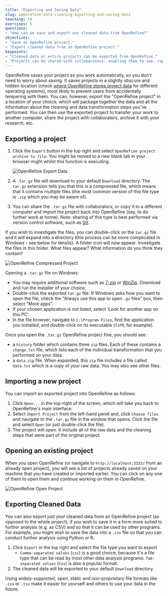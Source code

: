 ```yaml
---
title: "Exporting and Saving Data"
slug: openrefine-data-cleaning-exporting-and-saving-data
teaching: 10
exercises: 5
questions:
- "How can we save and export our cleaned data from OpenRefine?"
objectives:
- "Save an OpenRefine project."
- "Export cleaned data from an OpenRefine project."
keypoints:
- "Cleaned data or entire projects can be exported from OpenRefine."
- "Projects can be shared with collaborators, enabling them to see, reproduce and check all data cleaning steps you performed."
---
```


OpenRefine saves your project as you work automatically, so you don't need to worry about saving. It saves 
projects in a slightly obscure and hidden location 
(check [where OpenRefine stores project data](https://docs.openrefine.org/manual/installing#set-where-data-is-stored) for different operating systems), most likely to prevent users from accidentally tempering with them. 
You can, however, export the "OpenRefine
project" in a location of your choice, 
which will package together the data and all the information about the cleaning and data transformation steps
you've performed. You can then use the exported project to transfer your work to another computer, 
share the project with collaborators, archive it with your research, etc.

## Exporting a project
1. Click the `Export` button in the top right and select `OpenRefine project archive to file`. You might be moved to a
   new blank tab in your browser might whilst this function is executing.

    ![OpenRefine Export Data](fig/openrefine-export.png)

2. A `.tar.gz` file will download to your default `Download` directory. The `tar.gz` extension tells you that this is a
   compressed file, which means that it contains multiple files (the most common version of this file type is `.zip` which
   you may be aware of).
3. You can share the `.tar.gz` file with collaborators, or copy it to a different computer and import the project back
   into OpenRefine (say, to do further work at home). Note: sharing of this type is best performed via version control
   software, such as [Git](https://southampton-rsg.github.io/swc-git-novice/index.html).

If you wish to investigate the files, you can double-click on the `tar.gz` file and it will expand into a directory
(this process can be more complicated in Windows - see below for details). A folder icon will now appear. Investigate
the files in this folder. What files appear? What information do you think they contain?

![OpenRefine Compressed Project](fig/openrefine-compressed-project.png)

Opening a `.tar.gz` file on Windows:
* You may require additional software such as [7-zip](http://www.7-zip.org/) or
  [WinZip](http://www.winzip.com/). Download and run the installer of your choice.
* Double-click the exported `tar.gz` file. If Windows asks how you want to open the file, check the "Always use this app
  to open `.gz` files" box, then select "More apps".
* If your chosen application is not listed, select 'Look for another app on this PC'.
* In the file browser, navigate to `C:\Program Files`, find the application you installed, and double-click on its executable
    (`7zFM`, for example).

Once you open the `.tar.gz` OpenRefine project fine, you should see:
* a  `history` folder which contains three `zip` files. Each of these contains a `change.txt` file, which lists each of
  the individual transformation that you performed on your data. 
* a `data.zip` file. When expanded, this `zip` file includes a file called `data.txt` which is a copy of your raw data.
You may also see other files.

## Importing a new project
You can import an exported project into OpenRefine as follows:

1. Click `Open...` in the top-right of the screen, which will take you back to OpenRefine's main interface.
1. Select `Import Project` from the left-hand panel and, click `Choose files` and navigate to the `.tar.gz` file in the
   window that opens. Click the file and select `Open` (or just double-click the file).
1. The project will open. It include all of the raw data and the cleaning steps that were part of the original project.

## Opening an existing project
When you open OpenRefine (or navigate to `http://localhost:3333/` from an already open project), 
you will see a list of projects already saved on your machine that you have created or imported earlier. 
You can click on any one of them to open them and continue working on them in OpenRefine.

![OpenRefine Open Project](fig/openrefine-open-project.png)

## Exporting Cleaned Data
You can also export just your cleaned
data from an OpenRefine project (as opposed to the whole project), if you wish to save it in a form more suited to 
further analysis (e.g. as CSV) and so that it can be used by other programs. For example, you might wish
to save the data into a `.csv` file so that you can conduct further analysis using Python or R.

1. Click `Export` in the top right and select the file type you want to export
    *  `Comma-separated values` (`csv`) is a good choice, because it's a file type that can be read by most other data
       analysis programs. `Tab-separated values` (`tsv`) is also a popular format.
2. The cleaned data will be exported to your default `Download` directory.

Using widely-supported, open, static and non-proprietary file formats like `.csv` or `.tsv` make it easier for yourself and others
to use your data in the future. 

